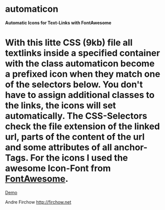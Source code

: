 automaticon
===========
**Automatic Icons for Text-Links with FontAwesome**

With this litte CSS (9kb) file all textlinks inside a specified container with the class automaticon become a prefixed icon when they match one of the selectors below. You don't have to assign additional classes to the links, the icons will set automatically. The CSS-Selectors check the file extension of the linked url, parts of the content of the url and some attributes of all anchor-Tags. For the icons I used the awesome Icon-Font from [FontAwesome](http://fontawesome.io/).
======
[Demo](http://css.firchow.net/automaticons)


Andre Firchow
http://firchow.net
